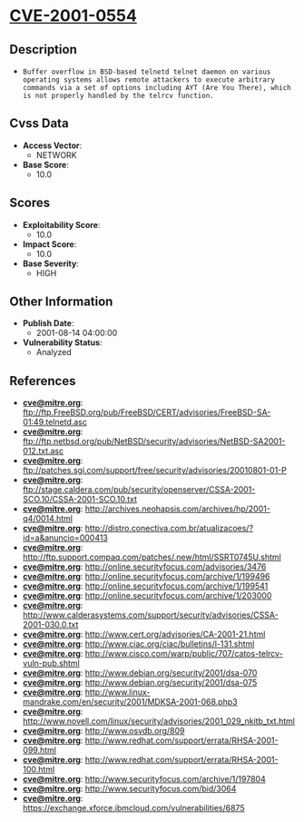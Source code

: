 
# [CVE-2001-0554](https://cve.mitre.org/cgi-bin/cvename.cgi?name=CVE-2001-0554)

## Description

- `Buffer overflow in BSD-based telnetd telnet daemon on various operating systems allows remote attackers to execute arbitrary commands via a set of options including AYT (Are You There), which is not properly handled by the telrcv function.`

## Cvss Data

- **Access Vector**:
  - NETWORK
- **Base Score**:
  - 10.0

## Scores

- **Exploitability Score**:
  - 10.0
- **Impact Score**:
  - 10.0
- **Base Severity**:
  - HIGH

## Other Information

- **Publish Date**:
  - 2001-08-14 04:00:00
- **Vulnerability Status**:
  - Analyzed

## References

- **cve@mitre.org**: ftp://ftp.FreeBSD.org/pub/FreeBSD/CERT/advisories/FreeBSD-SA-01:49.telnetd.asc
- **cve@mitre.org**: ftp://ftp.netbsd.org/pub/NetBSD/security/advisories/NetBSD-SA2001-012.txt.asc
- **cve@mitre.org**: ftp://patches.sgi.com/support/free/security/advisories/20010801-01-P
- **cve@mitre.org**: ftp://stage.caldera.com/pub/security/openserver/CSSA-2001-SCO.10/CSSA-2001-SCO.10.txt
- **cve@mitre.org**: http://archives.neohapsis.com/archives/hp/2001-q4/0014.html
- **cve@mitre.org**: http://distro.conectiva.com.br/atualizacoes/?id=a&anuncio=000413
- **cve@mitre.org**: http://ftp.support.compaq.com/patches/.new/html/SSRT0745U.shtml
- **cve@mitre.org**: http://online.securityfocus.com/advisories/3476
- **cve@mitre.org**: http://online.securityfocus.com/archive/1/199496
- **cve@mitre.org**: http://online.securityfocus.com/archive/1/199541
- **cve@mitre.org**: http://online.securityfocus.com/archive/1/203000
- **cve@mitre.org**: http://www.calderasystems.com/support/security/advisories/CSSA-2001-030.0.txt
- **cve@mitre.org**: http://www.cert.org/advisories/CA-2001-21.html
- **cve@mitre.org**: http://www.ciac.org/ciac/bulletins/l-131.shtml
- **cve@mitre.org**: http://www.cisco.com/warp/public/707/catos-telrcv-vuln-pub.shtml
- **cve@mitre.org**: http://www.debian.org/security/2001/dsa-070
- **cve@mitre.org**: http://www.debian.org/security/2001/dsa-075
- **cve@mitre.org**: http://www.linux-mandrake.com/en/security/2001/MDKSA-2001-068.php3
- **cve@mitre.org**: http://www.novell.com/linux/security/advisories/2001_029_nkitb_txt.html
- **cve@mitre.org**: http://www.osvdb.org/809
- **cve@mitre.org**: http://www.redhat.com/support/errata/RHSA-2001-099.html
- **cve@mitre.org**: http://www.redhat.com/support/errata/RHSA-2001-100.html
- **cve@mitre.org**: http://www.securityfocus.com/archive/1/197804
- **cve@mitre.org**: http://www.securityfocus.com/bid/3064
- **cve@mitre.org**: https://exchange.xforce.ibmcloud.com/vulnerabilities/6875
